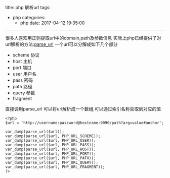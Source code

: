 title: php 解析url
tags:
  - php
categories:
    - php
date: 2017-04-12 19:35:00
---
很多人喜欢用正则提取url中的domain,path及参数信息
实际上php已经提供了对url解析的方法:[parse_url](http://php.net/manual/en/function.parse-url.php)
一个url可以分解成如下几个部分

* scheme  协议
* host  主机
* port  端口
* user  用户名
* pass  密码
* path  路径
* query 参数
* fragment 

直接调用parse_url
可以将url解析成一个数组,可以通过索引名称获取到对应的值

```
<?php
$url = 'http://username:password@hostname:9090/path?arg=value#anchor';

var_dump(parse_url($url));
var_dump(parse_url($url, PHP_URL_SCHEME));
var_dump(parse_url($url, PHP_URL_USER));
var_dump(parse_url($url, PHP_URL_PASS));
var_dump(parse_url($url, PHP_URL_HOST));
var_dump(parse_url($url, PHP_URL_PORT));
var_dump(parse_url($url, PHP_URL_PATH));
var_dump(parse_url($url, PHP_URL_QUERY));
var_dump(parse_url($url, PHP_URL_FRAGMENT));
?>
```
